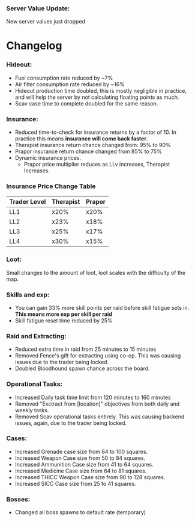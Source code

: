 ### Server Value Update:

New server values just dropped

# Changelog
### Hideout:
- Fuel consumption rate reduced by ~7%
- Air filter consumption rate reduced by ~16%
- Hideout production time doubled, this is mostly negligible in practice, and will help the server by not calculating floating points as much.
- Scav case time to complete doubled for the same reason.

### Insurance:
- Reduced time-to-check for insurance returns by a factor of 10. In practice this means **insurance will come back faster**.
- Therapist insurance return chance changed from: 95% to 90%
- Prapor insurance return chance changed from 85% to 75%
- Dynamic insurance prices.
     - Prapor price multiplier reduces as LLv increases, Therapist Increases.<br>
### Insurance Price Change Table
| Trader Level | Therapist | Prapor |
|---|---|---|
| LL1 | x20% | x20% |
| LL2 | x23% | x18% |
| LL3 | x25% | x17% |
| LL4 | x30% | x15% |

### Loot:
Small changes to the amount of loot, loot scales with the difficulty of the map.

### Skills and exp:
- You can gain 33% more skill points per raid before skill fatigue sets in. **This means more exp per skill per raid**
- Skill fatigue reset time reduced by 25%

### Raid and Extracting:
- Reduced extra time in raid from 25 minutes to 15 minutes
-  Removed Fence's gift for extracting using co-op. This was causing issues due to the trader being locked.
- Doubled Bloodhound spawn chance across the board.

### Operational Tasks:
- Increased Daily task time limit from 120 minutes to 160 minutes
- Removed "Exctract from [location]" objectives from both daily and weekly tasks.
- Removed Scav operational tasks entirely. This was causing backend issues, again, due to the trader being locked.

### Cases:
- Increased Grenade case size from 64 to 100 squares.
- Increased Weapon Case size from 50 to 84 squares.
- Increased Ammunition Case size from 41 to 64 squares.
- Increased Medicine Case size from 64 to 81 squares.
- Increased THICC Weapon Case size from 90 to 128 squares.
- Increased SICC Case size from 25 to 41 squares.

### Bosses:
- Changed all boss spawns to default rate (temporary)
